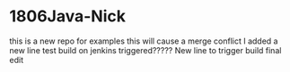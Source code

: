 # 1806Java-Nick
this is a new repo for examples
this will cause a merge conflict
I added a new line
test build on jenkins triggered?????
New line to trigger build
final edit
